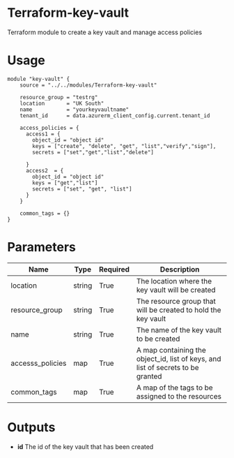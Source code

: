 # Terraform-key-vault
Terraform module to create a key vault and manage access policies

# Usage
```hcl
module "key-vault" {
    source = "../../modules/Terraform-key-vault"

    resource_group = "testrg"
    location       = "UK South"
    name           = "yourkeyvaultname"
    tenant_id      = data.azurerm_client_config.current.tenant_id

    access_policies = {
      access1 = {
        object_id = "object id"
        keys = ["create", "delete", "get", "list","verify","sign"],
        secrets = ["set","get","list","delete"]

      }
      access2  = {
        object_id = "object id"
        keys = ["get","list"]
        secrets = ["set", "get", "list"]
      }
    }

    common_tags = {}
}
```

# Parameters

|Name|Type|Required|Description|
|---|---|---|---|
|location|string|True|The location where the key vault will be created|
|resource_group|string|True|The resource group that will be created to hold the key vault|
|name|string|True|The name of the key vault to be created|
|accesss_policies|map|True|A map containing the object_id, list of keys, and list of secrets to be granted|
|common_tags|map|True|A map of the tags to be assigned to the resources|

# Outputs

* **id** The id of the key vault that has been created
